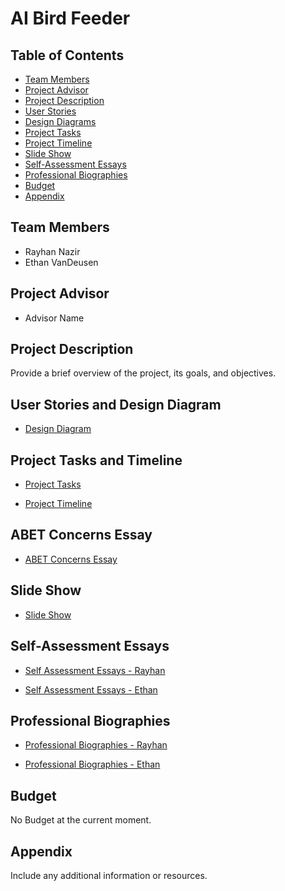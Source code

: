 # AI Bird Feeder

## Table of Contents
- [Team Members](Senior-Design)
- [Project Advisor](#project-advisor)
- [Project Description](#project-description)
- [User Stories](#user-stories)
- [Design Diagrams](#design-diagrams)
- [Project Tasks](#project-tasks)
- [Project Timeline](#project-timeline)
- [Slide Show](#slide-show)
- [Self-Assessment Essays](#self-assessment-essays)
- [Professional Biographies](#professional-biographies)
- [Budget](#budget)
- [Appendix](#appendix)

## Team Members
- Rayhan Nazir
- Ethan VanDeusen

## Project Advisor
- Advisor Name

## Project Description
Provide a brief overview of the project, its goals, and objectives.

## User Stories and Design Diagram
- [Design Diagram](Homework-Assignments/Design%20Diagram.pdf)

## Project Tasks and Timeline
- [Project Tasks](Homework-Assignments/Task%20Lists.md)
  
- [Project Timeline](Homework-Assignments/Milestones,%20Timeline,%20and%20Effort%20Matrix.md)

## ABET Concerns Essay
- [ABET Concerns Essay](Homework-Assignments/Project%20Constraints%20Essay.md)

## Slide Show
- [Slide Show](Homework-Assignments/PPT%20Slideshow.pdf)

## Self-Assessment Essays
- [Self Assessment Essays - Rayhan](Homework-Assignments/RayhanSelfEssay.md)

- [Self Assessment Essays - Ethan](Homework-Assignments/Self%20Assessment%20Ethan.md)

## Professional Biographies
- [Professional Biographies - Rayhan](Homework-Assignments/Rayhan%20Biography.pdf)
  
- [Professional Biographies - Ethan](Homework-Assignments/Professional%20Bio%20Ethan.pdf)

## Budget
No Budget at the current moment.

## Appendix
Include any additional information or resources.
